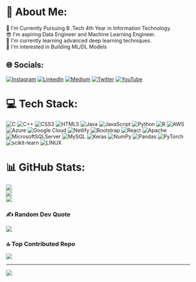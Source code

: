 # 💫 About Me:
🔭 I'm Currently Pursuing B .Tech 4th Year in Information Technology.<br>😎 I'm aspiring Data Engineer and Machine Learning Engineer.<br>🌱 I'm currently learning advanced deep learning techniques.<br>👀 I'm interested in Building ML/DL Models


## 🌐 Socials:
[![Instagram](https://img.shields.io/badge/Instagram-%23E4405F.svg?logo=Instagram&logoColor=white)](https://instagram.com/ajaykumarvarma_32) [![LinkedIn](https://img.shields.io/badge/LinkedIn-%230077B5.svg?logo=linkedin&logoColor=white)](https://linkedin.com/in/ajay-kumar-varma-nagaraju-4b0449228) [![Medium](https://img.shields.io/badge/Medium-12100E?logo=medium&logoColor=white)](https://medium.com/@ajaykumarvarma) [![Twitter](https://img.shields.io/badge/Twitter-%231DA1F2.svg?logo=Twitter&logoColor=white)](https://twitter.com/ajaykumarvarman) [![YouTube](https://img.shields.io/badge/YouTube-%23FF0000.svg?logo=YouTube&logoColor=white)](https://youtube.com/@ajaykumarvarma) 

# 💻 Tech Stack:
![C](https://img.shields.io/badge/c-%2300599C.svg?style=flat&logo=c&logoColor=white) ![C++](https://img.shields.io/badge/c++-%2300599C.svg?style=flat&logo=c%2B%2B&logoColor=white) ![CSS3](https://img.shields.io/badge/css3-%231572B6.svg?style=flat&logo=css3&logoColor=white) ![HTML5](https://img.shields.io/badge/html5-%23E34F26.svg?style=flat&logo=html5&logoColor=white) ![Java](https://img.shields.io/badge/java-%23ED8B00.svg?style=flat&logo=java&logoColor=white) ![JavaScript](https://img.shields.io/badge/javascript-%23323330.svg?style=flat&logo=javascript&logoColor=%23F7DF1E) ![Python](https://img.shields.io/badge/python-3670A0?style=flat&logo=python&logoColor=ffdd54) ![R](https://img.shields.io/badge/r-%23276DC3.svg?style=flat&logo=r&logoColor=white) ![AWS](https://img.shields.io/badge/AWS-%23FF9900.svg?style=flat&logo=amazon-aws&logoColor=white) ![Azure](https://img.shields.io/badge/azure-%230072C6.svg?style=flat&logo=azure-devops&logoColor=white) ![Google Cloud](https://img.shields.io/badge/Google%20Cloud-%234285F4.svg?style=flat&logo=google-cloud&logoColor=white) ![Netlify](https://img.shields.io/badge/netlify-%23000000.svg?style=flat&logo=netlify&logoColor=#00C7B7) ![Bootstrap](https://img.shields.io/badge/bootstrap-%23563D7C.svg?style=flat&logo=bootstrap&logoColor=white) ![React](https://img.shields.io/badge/react-%2320232a.svg?style=flat&logo=react&logoColor=%2361DAFB) ![Apache](https://img.shields.io/badge/apache-%23D42029.svg?style=flat&logo=apache&logoColor=white) ![MicrosoftSQLServer](https://img.shields.io/badge/Microsoft%20SQL%20Sever-CC2927?style=flat&logo=microsoft%20sql%20server&logoColor=white) ![MySQL](https://img.shields.io/badge/mysql-%2300f.svg?style=flat&logo=mysql&logoColor=white) ![Keras](https://img.shields.io/badge/Keras-%23D00000.svg?style=flat&logo=Keras&logoColor=white) ![NumPy](https://img.shields.io/badge/numpy-%23013243.svg?style=flat&logo=numpy&logoColor=white) ![Pandas](https://img.shields.io/badge/pandas-%23150458.svg?style=flat&logo=pandas&logoColor=white) ![PyTorch](https://img.shields.io/badge/PyTorch-%23EE4C2C.svg?style=flat&logo=PyTorch&logoColor=white) ![scikit-learn](https://img.shields.io/badge/scikit--learn-%23F7931E.svg?style=flat&logo=scikit-learn&logoColor=white) ![LINUX](https://img.shields.io/badge/Linux-FCC624?style=flat&logo=linux&logoColor=black)
# 📊 GitHub Stats:
![](https://github-readme-stats.vercel.app/api?username=ajaykumarvarma&theme=dark&hide_border=false&include_all_commits=true&count_private=false)<br/>
![](https://github-readme-streak-stats.herokuapp.com/?user=ajaykumarvarma&theme=dark&hide_border=false)<br/>
![](https://github-readme-stats.vercel.app/api/top-langs/?username=ajaykumarvarma&theme=dark&hide_border=false&include_all_commits=true&count_private=false&layout=compact)

### ✍️ Random Dev Quote
![](https://quotes-github-readme.vercel.app/api?type=horizontal&theme=tokyonight)

### 🔝 Top Contributed Repo
![](https://github-contributor-stats.vercel.app/api?username=ajaykumarvarma&limit=5&theme=onestar&combine_all_yearly_contributions=true)

---
[![](https://visitcount.itsvg.in/api?id=ajaykumarvarma&icon=0&color=6)](https://visitcount.itsvg.in)

<!-- Proudly created with GPRM ( https://gprm.itsvg.in ) -->
